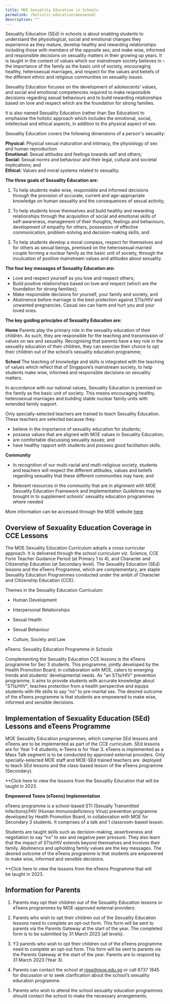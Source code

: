 ```yaml
---
title: MOE Sexuality Education in Schools
permalink: /holistic-education/moesexed/
description: ""
---
```

Sexuality Education (SEd) in schools is about enabling students to understand the physiological, social and emotional changes they experience as they mature, develop healthy and rewarding relationships including those with members of the opposite sex, and make wise, informed and responsible decisions on sexuality matters in their growing up years. It is taught in the context of values which our mainstream society believes in – the importance of the family as the basic unit of society, encouraging healthy, heterosexual marriages, and respect for the values and beliefs of the different ethnic and religious communities on sexuality issues.

Sexuality Education focuses on the development of adolescents' values, and social and emotional competencies required to make responsible decisions regarding sexual behaviours and to build rewarding relationships based on love and respect which are the foundation for strong families.

It is also named Sexuality Education (rather than Sex Education) to emphasise the holistic approach which includes the emotional, social, intellectual and ethical aspects, in addition to the physical aspect of sex.

Sexuality Education covers the following dimensions of a person's sexuality:

**Physical:** Physical sexual maturation and intimacy, the physiology of sex and human reproduction  
**Emotional:** Sexual attitudes and feelings towards self and others;  
**Social:**  Sexual norms and behaviour and their legal, cultural and societal implications; and  
**Ethical:** Values and moral systems related to sexuality.​

**The three goals of Sexuality Education are:**

1. To help students make wise, responsible and informed decisions through the provision of accurate, current and age-appropriate knowledge on human sexuality and the consequences of sexual activity;  
        
2.  To help students know themselves and build healthy and rewarding relationships through the acquisition of social and emotional skills of self-awareness, management of their thoughts, feelings and behaviours, development of empathy for others, possession of effective communication, problem-solving and decision-making skills; and  
      
3.  To help students develop a moral compass, respect for themselves and for others as sexual beings, premised on the heterosexual married couple forming a nuclear family as the basic unit of society, through the inculcation of positive mainstream values and attitudes about sexuality.

**The four key messages of Sexuality Education are:**

* Love and respect yourself as you love and respect others;
* Build positive relationships based on love and respect (which are the foundation for strong families);
* Make responsible decisions for yourself, your family and society, and
* Abstinence before marriage is the best protection against STIs/HIV and unwanted pregnancies. Casual sex can harm and hurt you and your loved ones.

**The key guiding principles of Sexuality Education are:**

**Home**
Parents play the primary role in the sexuality education of their children. As such, they are responsible for the teaching and transmission of values on sex and sexuality. Recognising that parents have a key role in the sexuality education of their children, they can exercise their choice to opt their children out of the school’s sexuality education programme;

**School**
The teaching of knowledge and skills is integrated with the teaching of values which reflect that of Singapore’s mainstream society, to help students make wise, informed and responsible decisions on sexuality matters.  
  
In accordance with our national values, Sexuality Education is  premised on the family as the basic unit of society. This means encouraging healthy, heterosexual marriages and building stable nuclear family units with extended family support.

Only specially-selected teachers are trained to teach Sexuality Education. These teachers are selected because they:

*   believe in the importance of sexuality education for students;
*   possess values that are aligned with MOE values in Sexuality  Education;
*   are comfortable discussing sexuality issues; and
*   have healthy rapport with students and possess good facilitation skills.
  
**Community**

*   In recognition of our multi-racial and multi-religious society, students&nbsp; and teachers will respect the different attitudes, values and beliefs&nbsp; regarding sexuality that these different communities may have; and
    
*   Relevant resources in the community that are in alignment with MOE&nbsp; Sexuality Education Framework and Implementation Guidelines may be&nbsp; brought in to supplement schools' sexuality education programmes&nbsp; where needed

More information can be accessed through the MOE website [here](https://www.moe.gov.sg/education-in-sg/our-programmes/sexuality-education)

## **Overview of Sexuality Education Coverage in CCE Lessons**

The MOE Sexuality Education Curriculum adopts a cross curricular approach. It is delivered through the school curriculum viz. Science, CCE Form Teacher Guidance Period (at Primary 1 to 4), and Character and Citizenship Education (at Secondary level). The Sexuality Education (SEd) lessons and the eTeens Programme, which are complementary, are staple Sexuality Education Programmes conducted under the ambit of Character and Citizenship Education (CCE).

Themes in the Sexuality Education Curriculum:

*   Human Development
    
*   Interpersonal Relationships
    
*   Sexual Health
    
*   Sexual Behaviour
    
*   Culture, Society and Law

eTeens: Sexuality Education Programme in Schools

Complementing the Sexuality Education CCE lessons is the eTeens programme for Sec 3 students. This programme, jointly developed by the Health Promotion Board, in collaboration with MOE, caters to emerging trends and students’ developmental needs. As "an STIs/HIV" prevention programme, it aims to provide students with accurate knowledge about "STIs/HIV", teaches protection from a health perspective and equips students with life skills to say “no” to pre-marital sex. The desired outcome of the eTeens programme is that students are empowered to make wise, informed and sensible decisions.

## Implementation of Sexuality Education (SEd) Lessons and eTeens Programme

MOE Sexuality Education programmes, which comprise SEd lessons and eTeens are to be implemented as part of the CCE curriculum. SEd lessons are for Year 1-4 students; e-Teens is for Year 3. eTeens is implemented as a Mass Talk segment is to be conducted by approved external providers. Only specially-selected MOE staff and MOE-SEd trained teachers are&nbsp; deployed to teach SEd lessons and the class-based lesson of the eTeens programme (Secondary).

**Click here to view the lessons from the Sexuality Education that will be  taught in 2023.

**Empowered Teens (eTeens) Implementation**

eTeens programme is a school-based STI (Sexually Transmitted Infections)/HIV (Human Immunodeficiency Virus) prevention programme developed by Health Promotion Board, in collaboration with MOE for Secondary 3 students. It comprises of a talk and 1 classroom-based lesson. 

Students are taught skills such as decision-making, assertiveness and negotiation to say “no” to sex and negative peer pressure. They also learn that the impact of STIs/HIV extends beyond themselves and involves their family. Abstinence and upholding family values are the key messages. The desired outcome of the eTeens programme is that students are empowered to make wise, informed and sensible decisions.

**Click here to view the lessons from the eTeens Programme that will be taught in 2023.


## Information for Parents 

1. Parents may opt their children out of the Sexuality Education lessons or eTeens programmes by MOE-approved external providers.  

2. Parents who wish to opt their children out of the Sexuality Education lessons need to complete an opt-out form. This form will be sent to parents via the Parents Gateway at the start of the year. The completed form is to be submitted by 31 March 2023 (all levels).  

3. Y3 parents who wish to opt their children out of the eTeens programme need to complete an opt-out form. This form will be sent to parents via the Parents Gateway at the start of the year. Parents are to respond by 31 March 2023 (Year 3).  

4. Parents can contact the school at rgss@moe.edu.sg or call 6737 1845 for discussion or to seek clarification about the school’s sexuality education programme. 

5. Parents who wish to attend the school sexuality education programmes should contact the school to make the necessary arrangements.